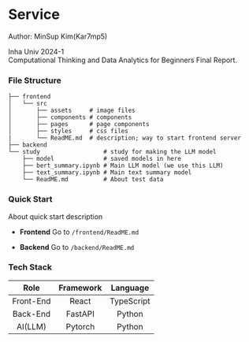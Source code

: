 # Service
Author: MinSup Kim(Kar7mp5)  

Inha Univ 2024-1  
Computational Thinking and Data Analytics for Beginners Final Report.

### File Structure
```
├── frontend
│   └── src
│       ├── assets     # image files
│       ├── components # components
│       ├── pages      # page components
│       ├── styles     # css files
|       └── ReadME.md  # description; way to start frontend server
├── backend
└── study                  # study for making the LLM model
    ├── model              # saved models in here
    ├── bert_summary.ipynb # Main LLM model (we use this LLM)
    ├── text_summary.ipynb # Main text summary model
    └── ReadME.md          # About test data
```

### Quick Start
About quick start description  

- **Frontend**
Go to `/frontend/ReadME.md`

- **Backend**
Go to `/backend/ReadME.md`

### Tech Stack
| Role | Framework | Language |
|:---:|:---:|:---:|
| Front-End | React | TypeScript |
| Back-End | FastAPI | Python |
| AI(LLM) | Pytorch | Python |
